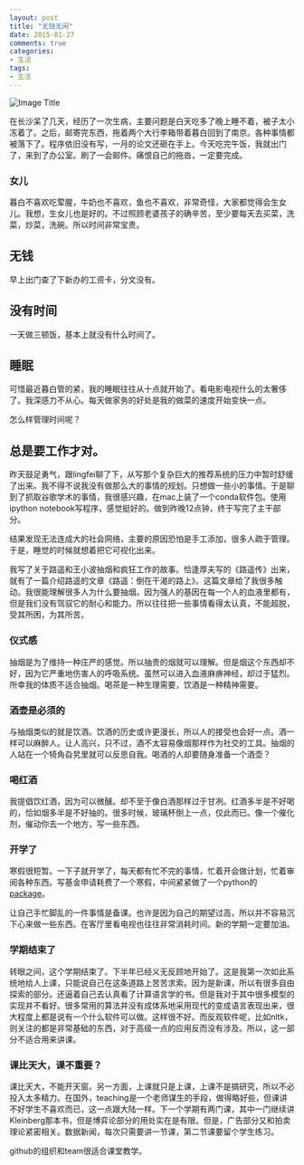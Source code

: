 ```yaml
---
layout: post
title: "无钱无闲"
date: 2015-01-27
comments: true
categories:
- 生活
tags:
- 生活
---
```


![Image Title](http://upload.wikimedia.org/wikipedia/commons/b/b9/TheProductSpace.png)


在长沙呆了几天，经历了一次生病，主要问题是白天吃多了晚上睡不着，被子太小冻着了。之后，邮寄完东西，拖着两个大行李箱带着暮白回到了南京。各种事情都被落下了。程序依旧没有写，一月的论文还砸在手上。今天吃完午饭，我就出门了，来到了办公室。刷了一会邮件。痛恨自己的拖沓，一定要完成。


### 女儿
暮白不喜欢吃荤腥，牛奶也不喜欢，鱼也不喜欢，非常奇怪，大家都觉得会生女儿。我想，生女儿也是好的。不过照顾老婆孩子的确辛苦，至少要每天去买菜，洗菜，炒菜，洗碗。所以时间非常宝贵。

## 无钱
早上出门查了下新办的工资卡，分文没有。

## 没有时间
一天做三顿饭，基本上就没有什么时间了。

## 睡眠
可惜最近暮白管的紧，我的睡眠往往从十点就开始了。看电影电视什么的太奢侈了。我深感力不从心。每天做家务的好处是我的做菜的速度开始变快一点。

怎么样管理时间呢？


## 总是要工作才对。
昨天鼓足勇气，跟lingfei聊了下，从写那个复杂巨大的推荐系统的压力中暂时舒缓了出来。我不得不说我没有做那么大的事情的规划。只想做一些小的事情。于是聊到了抓取谷歌学术的事情，我很感兴趣，在mac上装了一个conda软件包。使用ipython notebook写程序，感觉挺好的。做到昨晚12点钟，终于写完了主干部分。

结果发现无法连成大的社会网络，主要的原因恐怕是手工添加，很多人疏于管理。于是，睡觉的时候就想着把它可视化出来。

我写了关于路遥和王小波抽烟和疯狂工作的故事。恰逢厚夫写的《路遥传》出来，就有了一篇介绍路遥的文章《路遥：倒在干渴的路上》。这篇文章给了我很多触动。我很能理解很多人为什么要抽烟。因为强人的基因在每一个人的血液里都有，但是我们没有驾驭它的耐心和能力。所以往往把一些事情看得太认真，不能超脱，受其所困，为其所苦。

### 仪式感
抽烟是为了维持一种庄严的感觉。所以抽贵的烟就可以理解。但是烟这个东西却不好，因为它严重地伤害人的呼吸系统。虽然可以进入血液麻痹神经，却过于猛烈。所幸我的体质不适合抽烟。喝茶是一种生理需要，饮酒是一种精神需要。


### 酒壶是必须的
与抽烟类似的就是饮酒。饮酒的历史或许更漫长，所以人的接受也会好一点。酒一样可以麻醉人。让人高兴，只不过，酒不太容易像烟那样作为社交的工具。抽烟的人站在一个犄角旮旯里就可以反思自我。喝酒的人却要随身准备一个酒壶？

### 喝红酒
我提倡饮红酒，因为可以微醺。却不至于像白酒那样过于甘冽。红酒多半是不好喝的，恰如烟多半是不好抽的。很多时候，玻璃杯倒上一点，仅此而已。像一个催化剂，催动你去一个地方，写一些东西。


### 开学了
寒假很短暂。一下子就开学了，每天都有忙不完的事情，忙着开会做计划，忙着审阅各种东西。写基金申请耗费了一个寒假，中间紧紧做了一个python的[package](https://pypi.python.org/pypi/scholarNetwork/)。

让自己手忙脚乱的一件事情是备课。也许是因为自己的期望过高，所以并不容易沉下心来做一些东西。在客厅里看电视也往往非常消耗时间。新的学期一定要加油。

### 学期结束了

转眼之间，这个学期结束了。下半年已经义无反顾地开始了。这是我第一次如此系统地给人上课，只能说自己在这条道路上苦苦求索。因为是新课，所以有很多自由探索的部分。还逼着自己去认真看了计算语言学的书。但是我对于其中很多模型的实现并不看好。很多常用的算法并没有成体系地采用现代的变成语言表现出来，很大程度上都是说有一个什么软件可以做。这样很不好。而反观软件呢，比如nltk，则关注的都是非常基础的东西，对于高级一点的应用反而没有涉及。所以，这一部分不适合用来讲课。

### 课比天大，课不重要？
课比天大，不能开天窗。另一方面，上课就只是上课，上课不是搞研究，所以不必投入太多精力。在国外，teaching是一个老师谋生的手段，做得略好些，但课讲不好学生不喜欢而已，这一点跟大陆一样。下一个学期有两门课，其中一门继续讲Kleinberg那本书，但是博弈论部分的用处实在是有限。但是，广告部分又和拍卖理论紧密相关。数据新闻，每次只需要讲一节课，第二节课要留个学生练习。


github的组织和team很适合课堂教学。
